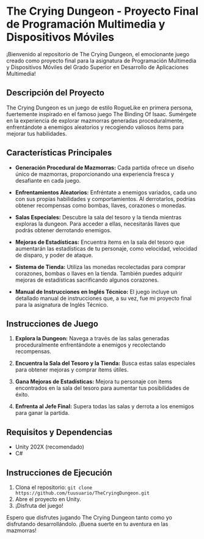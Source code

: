 # The Crying Dungeon - Proyecto Final de Programación Multimedia y Dispositivos Móviles

¡Bienvenido al repositorio de The Crying Dungeon, el emocionante juego creado como proyecto final para la asignatura de Programación Multimedia y Dispositivos Móviles del Grado Superior en Desarrollo de Aplicaciones Multimedia!

## Descripción del Proyecto

The Crying Dungeon es un juego de estilo RogueLike en primera persona, fuertemente inspirado en el famoso juego The Binding Of Isaac. Sumérgete en la experiencia de explorar mazmorras generadas proceduralmente, enfrentándote a enemigos aleatorios y recogiendo valiosos ítems para mejorar tus habilidades.

## Características Principales

- **Generación Procedural de Mazmorras:** Cada partida ofrece un diseño único de mazmorras, proporcionando una experiencia fresca y desafiante en cada juego.

- **Enfrentamientos Aleatorios:** Enfréntate a enemigos variados, cada uno con sus propias habilidades y comportamientos. Al derrotarlos, podrías obtener recompensas como bombas, llaves, corazones o monedas.

- **Salas Especiales:** Descubre la sala del tesoro y la tienda mientras exploras la dungeon. Para acceder a ellas, necesitarás llaves que podrás obtener derrotando enemigos.

- **Mejoras de Estadísticas:** Encuentra ítems en la sala del tesoro que aumentarán las estadísticas de tu personaje, como velocidad, velocidad de disparo, y poder de ataque.

- **Sistema de Tienda:** Utiliza las monedas recolectadas para comprar corazones, bombas o llaves en la tienda. También puedes adquirir mejoras de estadísticas sacrificando algunos corazones.

- **Manual de Instrucciones en Inglés Técnico:** El juego incluye un detallado manual de instrucciones que, a su vez, fue mi proyecto final para la asignatura de Inglés Técnico.

## Instrucciones de Juego

1. **Explora la Dungeon:** Navega a través de las salas generadas proceduralmente enfrentándote a enemigos y recolectando recompensas.

2. **Encuentra la Sala del Tesoro y la Tienda:** Busca estas salas especiales para obtener mejoras y comprar ítems útiles.

3. **Gana Mejoras de Estadísticas:** Mejora tu personaje con ítems encontrados en la sala del tesoro para aumentar tus posibilidades de éxito.

4. **Enfrenta al Jefe Final:** Supera todas las salas y derrota a los enemigos para ganar la partida.

## Requisitos y Dependencias

- Unity 202X (recomendado)
- C# 

## Instrucciones de Ejecución

1. Clona el repositorio: `git clone https://github.com/tuusuario/TheCryingDungeon.git`
2. Abre el proyecto en Unity.
3. ¡Disfruta del juego!

Espero que disfrutes jugando The Crying Dungeon tanto como yo disfrutando desarrollándolo. ¡Buena suerte en tu aventura en las mazmorras!
